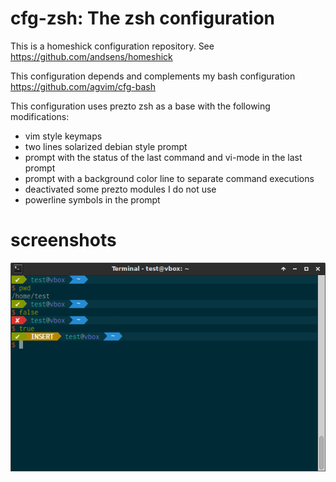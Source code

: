 # cfg-zsh: The zsh configuration

This is a homeshick configuration repository. See
https://github.com/andsens/homeshick

This configuration depends and complements my bash configuration
https://github.com/agvim/cfg-bash

This configuration uses prezto zsh as a base with the following modifications:

- vim style keymaps
- two lines solarized debian style prompt
- prompt with the status of the last command and vi-mode in the last prompt
- prompt with a background color line to separate command executions
- deactivated some prezto modules I do not use
- powerline symbols in the prompt

# screenshots

![solarized xfce4 terminal with zsh prompt][example]

[example]: https://raw.githubusercontent.com/agvim/cfg-zsh/master/screenshots/zsh_solarized_xfce4-terminal.png "solarized xfce4 terminal with zsh prompt"

